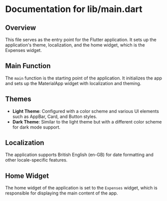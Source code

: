 # Documentation for lib/main.dart

## Overview
This file serves as the entry point for the Flutter application. It sets up the application's theme, localization, and the home widget, which is the Expenses widget.

## Main Function
The `main` function is the starting point of the application. It initializes the app and sets up the MaterialApp widget with localization and theming.

## Themes
- **Light Theme**: Configured with a color scheme and various UI elements such as AppBar, Card, and Button styles.
- **Dark Theme**: Similar to the light theme but with a different color scheme for dark mode support.

## Localization
The application supports British English (en-GB) for date formatting and other locale-specific features.

## Home Widget
The home widget of the application is set to the `Expenses` widget, which is responsible for displaying the main content of the app.
